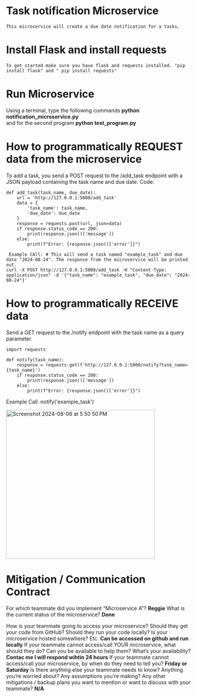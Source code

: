 # Task notification Microservice
    This microservice will create a due date notification for a tasks.
# Install Flask and install requests
    To get started make sure you have flask and requests installed. "pip install flask" and " pip install requests"
# Run Microservice 
Using a terminal, type the following commands
**python notification_microservice.py**  
and for the second program 
**python test_program.py**
# How to programmatically REQUEST data from the microservice
To add a task, you send a POST request to the /add_task endpoint with a JSON payload containing the task name and due date. 
Code:

```
def add_task(task_name, due_date):
    url = 'http://127.0.0.1:5000/add_task'
    data = {
        'task_name': task_name,
        'due_date': due_date
    }
    response = requests.post(url, json=data)
    if response.status_code == 200:
        print(response.json()['message'])
    else:
        print(f"Error: {response.json()['error']}")
```
```
 Example CAll: # This will send a task named "example_task" and due date "2024-08-24". The response from the microservice will be printed out.
curl -X POST http://127.0.0.1:5000/add_task -H "Content-Type: application/json" -d '{"task_name": "example_task", "due_date": "2024-08-24"}'

```

#  How to programmatically RECEIVE data
Send a GET request to the /notify endpoint with the task name as a query parameter.
```
import requests

def notify(task_name):
    response = requests.get(f'http://127.0.0.1:5000/notify?task_name={task_name}')
    if response.status_code == 200:
        print(response.json()['message'])
    else:
        print(f"Error: {response.json()['error']}")
```
Example Call:
notify('example_task')


<img width="404" alt="Screenshot 2024-08-06 at 5 50 50 PM" src="https://github.com/user-attachments/assets/bd656395-9d64-462d-aa2d-03fad630e829">



# Mitigation / Communication Contract
For which teammate did you implement “Microservice A”?
    **Reggie**
What is the current status of the microservice?
    **Done**
  
How is your teammate going to access your microservice? Should they get your code from GitHub? Should they run your code locally? Is your microservice hosted somewhere? Etc.
    **Can be accessed on github and run locally**
If your teammate cannot access/call YOUR microservice, what should they do? Can you be available to help them? What’s your availability?
    **Contac me I will respond wihtin 24 hours**
If your teammate cannot access/call your microservice, by when do they need to tell you?
    **Friday or Saturday**
Is there anything else your teammate needs to know? Anything you’re worried about? Any assumptions you’re making? Any other mitigations / backup plans you want to mention or want to discuss with your teammate?
    **N/A** 
